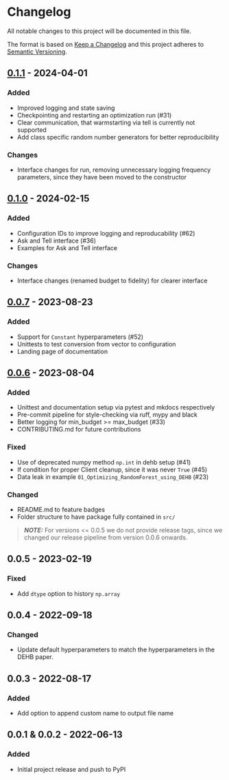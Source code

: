 # Changelog

All notable changes to this project will be documented in this file.

The format is based on [Keep a Changelog](https://keepachangelog.com/en/1.0.0/)
and this project adheres to [Semantic Versioning](https://semver.org/spec/v2.0.0.html).

## [0.1.1] - 2024-04-01

### Added
- Improved logging and state saving
- Checkpointing and restarting an optimization run (#31)
- Clear communication, that warmstarting via tell is currently not supported
- Add class specific random number generators for better reproducibility

### Changes
- Interface changes for run, removing unnecessary logging frequency parameters, since they have been moved to the constructor

## [0.1.0] - 2024-02-15

### Added
- Configuration IDs to improve logging and reproducability (#62)
- Ask and Tell interface (#36)
- Examples for Ask and Tell interface

### Changes
- Interface changes (renamed budget to fidelity) for clearer interface

## [0.0.7] - 2023-08-23

### Added
- Support for `Constant` hyperparameters (#52)
- Unittests to test conversion from vector to configuration
- Landing page of documentation

## [0.0.6] - 2023-08-04

### Added

- Unittest and documentation setup via pytest and mkdocs respectively
- Pre-commit pipeline for style-checking via ruff, mypy and black
- Better logging for min_budget >= max_budget (#33)
- CONTRIBUTING.md for future contributions

### Fixed

- Use of deprecated numpy method ```np.int``` in dehb setup (#41)
- If condition for proper Client cleanup, since it was never ```True``` (#45)
- Data leak in example ```01_Optimizing_RandomForest_using_DEHB``` (#23)

### Changed

- README.md to feature badges
- Folder structure to have package fully contained in ```src/```

> **_NOTE:_**  For versions <= 0.0.5 we do not provide release tags, since we changed our release pipeline from version 0.0.6 onwards.

## 0.0.5 - 2023-02-19

### Fixed

- Add ```dtype``` option to history ```np.array```

## 0.0.4 - 2022-09-18

### Changed

- Update default hyperparameters to match the hyperparameters in the DEHB paper.

## 0.0.3 - 2022-08-17

### Added

- Add option to append custom name to output file name
## 0.0.1 & 0.0.2 - 2022-06-13

### Added
- Initial project release and push to PyPI

[unreleased]: https://github.com/automl/DEHB/compare/v0.1.1...master
[0.1.1]: https://github.com/automl/DEHB/compare/v0.1.0...v0.1.1
[0.1.0]: https://github.com/automl/DEHB/compare/v0.0.7...v0.1.0
[0.0.7]: https://github.com/automl/DEHB/compare/v0.0.6...v0.0.7
[0.0.6]: https://github.com/automl/DEHB/releases/tag/v0.0.6